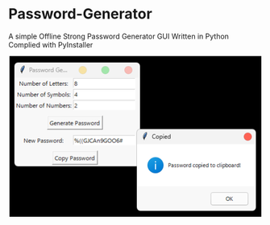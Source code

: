 # Password-Generator

A simple Offline Strong Password Generator GUI Written in Python
Complied with PyInstaller

<center>
  <img src="pwgen.png" width=500>
</center>
